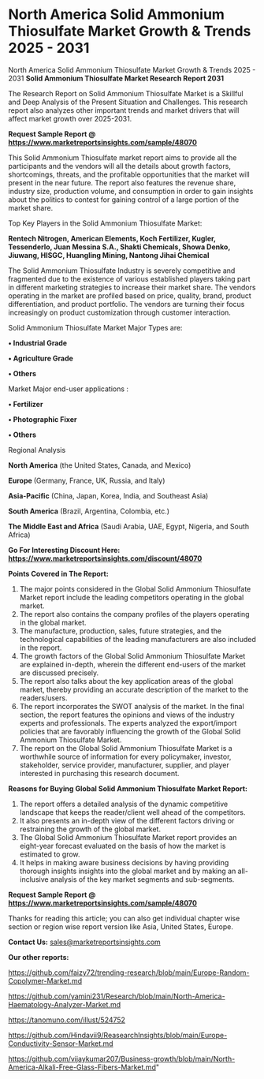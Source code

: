# North America Solid Ammonium Thiosulfate Market Growth & Trends 2025 - 2031
North America Solid Ammonium Thiosulfate Market Growth & Trends 2025 - 2031
<strong>Solid Ammonium Thiosulfate Market Research Report 2031</strong>

The Research Report on Solid Ammonium Thiosulfate Market is a Skillful and Deep Analysis of the Present Situation and Challenges. This research report also analyzes other important trends and market drivers that will affect market growth over 2025-2031.

<strong>Request Sample Report @ <a href=https://www.marketreportsinsights.com/sample/48070>https://www.marketreportsinsights.com/sample/48070</a></strong>

This Solid Ammonium Thiosulfate market report aims to provide all the participants and the vendors will all the details about growth factors, shortcomings, threats, and the profitable opportunities that the market will present in the near future. The report also features the revenue share, industry size, production volume, and consumption in order to gain insights about the politics to contest for gaining control of a large portion of the market share.

Top Key Players in the Solid Ammonium Thiosulfate Market:

<strong>Rentech Nitrogen, American Elements, Koch Fertilizer, Kugler, Tessenderlo, Juan Messina S.A., Shakti Chemicals, Showa Denko, Jiuwang, HISGC, Huangling Mining, Nantong Jihai Chemical</strong>

The Solid Ammonium Thiosulfate Industry is severely competitive and fragmented due to the existence of various established players taking part in different marketing strategies to increase their market share. The vendors operating in the market are profiled based on price, quality, brand, product differentiation, and product portfolio. The vendors are turning their focus increasingly on product customization through customer interaction.

Solid Ammonium Thiosulfate Market Major Types are:

<strong>•  Industrial Grade

•  Agriculture Grade

•  Others</strong>

Market Major end-user applications :

<strong>•  Fertilizer

•  Photographic Fixer

•  Others</strong>

Regional Analysis

</u><strong><b>North America</b></strong> (the United States, Canada, and Mexico)

<strong><b>Europe </b></strong>(Germany, France, UK, Russia, and Italy)

<strong><b>Asia-Pacific</b></strong> (China, Japan, Korea, India, and Southeast Asia)

<strong><b>South America</b></strong> (Brazil, Argentina, Colombia, etc.)

<strong><b>The Middle East and Africa</b></strong> (Saudi Arabia, UAE, Egypt, Nigeria, and South Africa)

<strong>Go For Interesting Discount Here: <a href=https://www.marketreportsinsights.com/discount/48070>https://www.marketreportsinsights.com/discount/48070</a></strong>

<strong>Points Covered in The Report:</strong>
<ol>
  <li>The major points considered in the Global Solid Ammonium Thiosulfate Market report include the leading competitors operating in the global market.</li>
  <li>The report also contains the company profiles of the players operating in the global market.</li>
  <li>The manufacture, production, sales, future strategies, and the technological capabilities of the leading manufacturers are also included in the report.</li>
  <li>The growth factors of the Global Solid Ammonium Thiosulfate Market are explained in-depth, wherein the different end-users of the market are discussed precisely.</li>
  <li>The report also talks about the key application areas of the global market, thereby providing an accurate description of the market to the readers/users.</li>
  <li>The report incorporates the SWOT analysis of the market. In the final section, the report features the opinions and views of the industry experts and professionals. The experts analyzed the export/import policies that are favorably influencing the growth of the Global Solid Ammonium Thiosulfate Market.</li>
  <li>The report on the Global Solid Ammonium Thiosulfate Market is a worthwhile source of information for every policymaker, investor, stakeholder, service provider, manufacturer, supplier, and player interested in purchasing this research document.</li>
</ol>
<strong>Reasons for Buying Global Solid Ammonium Thiosulfate Market Report:</strong>

<ol>
  <li>The report offers a detailed analysis of the dynamic competitive landscape that keeps the reader/client well ahead of the competitors.</li>
  <li>It also presents an in-depth view of the different factors driving or restraining the growth of the global market.</li>
  <li>The Global Solid Ammonium Thiosulfate Market report provides an eight-year forecast evaluated on the basis of how the market is estimated to grow.</li>
  <li>It helps in making aware business decisions by having providing thorough insights insights into the global market and by making an all-inclusive analysis of the key market segments and sub-segments.</li>
</ol>
<strong>Request Sample Report @ <a href=https://www.marketreportsinsights.com/sample/48070>https://www.marketreportsinsights.com/sample/48070</a></strong>


Thanks for reading this article; you can also get individual chapter wise section or region wise report version like Asia, United States, Europe.

<strong>Contact Us:</strong>
sales@marketreportsinsights.com

<strong>Our other reports:</strong>

<a href=https://github.com/faizy72/trending-research/blob/main/Europe-Random-Copolymer-Market.md>https://github.com/faizy72/trending-research/blob/main/Europe-Random-Copolymer-Market.md</a>

<a href=https://github.com/yamini231/Research/blob/main/North-America-Haematology-Analyzer-Market.md>https://github.com/yamini231/Research/blob/main/North-America-Haematology-Analyzer-Market.md</a>

<a href=https://tanomuno.com/illust/524752>https://tanomuno.com/illust/524752</a>

<a href=https://github.com/Hindavii9/ReasearchInsights/blob/main/Europe-Conductivity-Sensor-Market.md>https://github.com/Hindavii9/ReasearchInsights/blob/main/Europe-Conductivity-Sensor-Market.md</a>

<a href=https://github.com/vijaykumar207/Business-growth/blob/main/North-America-Alkali-Free-Glass-Fibers-Market.md>https://github.com/vijaykumar207/Business-growth/blob/main/North-America-Alkali-Free-Glass-Fibers-Market.md</a>"
